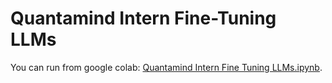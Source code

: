 # Quantamind Intern Fine-Tuning LLMs
You can run from google colab: [Quantamind Intern Fine Tuning LLMs.ipynb](https://colab.research.google.com/drive/1viDzLJ1wQOq7FWUoa-D6kwl2jheB4vYV?usp=sharing).









